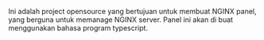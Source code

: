 Ini adalah project opensource yang bertujuan untuk membuat NGINX panel, yang berguna untuk memanage NGINX server.
Panel ini akan di buat menggunakan bahasa program typescript.
